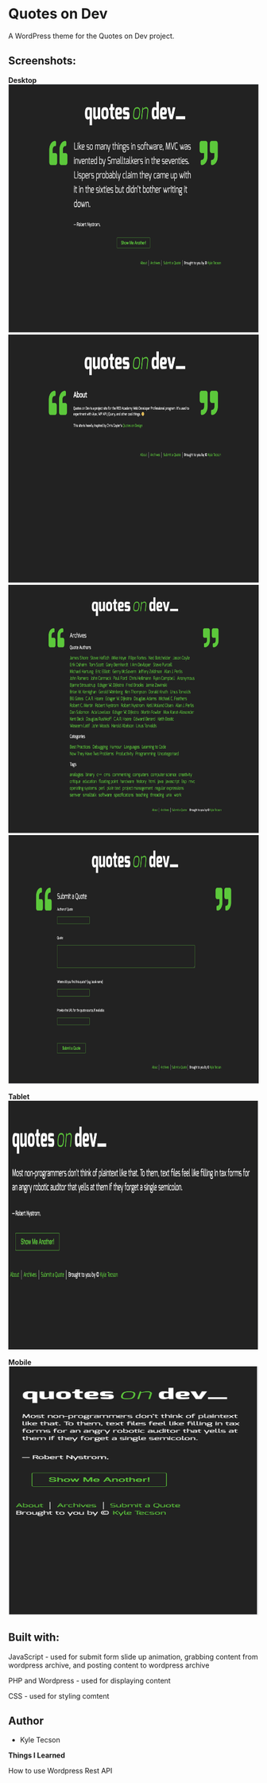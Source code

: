 # Quotes on Dev

A WordPress theme for the Quotes on Dev project.

## Screenshots:

**Desktop**
<img src="/screenshots/front-page-desktop.png" width="800" height="500">
<img src="/screenshots/about-page-desktop.png" width="800" height="500">
<img src="/screenshots/archive-desktop.png" width="800" height="500">
<img src="/screenshots/submit-desktop.png" width="800" height="500">

**Tablet**
<img src="/screenshots/front-page-tablet.png" width="800" height="500">

**Mobile**
<img src="/screenshots/front-page-mobile.png" width="800" height="500">

## Built with:

JavaScript - used for submit form slide up animation, grabbing content from wordpress archive, and posting content to wordpress archive

PHP and Wordpress - used for displaying content

CSS - used for styling comtent

## Author

- Kyle Tecson

**Things I Learned**

How to use Wordpress Rest API
